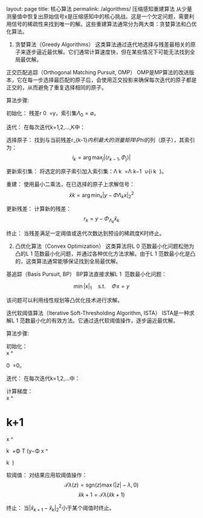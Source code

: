 layout: page title: 核心算法 permalink: /algorithms/
压缩感知重建算法
从少量测量值中恢复出原始信号x是压缩感知中的核心挑战。这是一个欠定问题，需要利用信号的稀疏性来找到唯一的解。这些重建算法通常分为两大类：贪婪算法和凸优化算法。

1. 贪婪算法（Greedy Algorithms）
这类算法通过迭代地选择与残差最相关的原子来逐步逼近最优解。它们通常计算速度快，但在某些情况下可能无法找到全局最优解。

正交匹配追踪（Orthogonal Matching Pursuit, OMP）
OMP是MP算法的改进版本，它在每一步选择最匹配的原子后，会使用正交投影来确保每次迭代的原子都是正交的，从而避免了重复选择相同的原子。

算法步骤:

初始化： 残差r 
0
​
 =y，索引集$\Lambda_0 = \emptyset$。

迭代： 在每次迭代k=1,2,…,K中：

选择原子： 找到与当前残差r_{k-1}$内积最大的测量矩阵$\Phi的列（原子），其索引为：
$$ i_k = \arg\max_{j} |\langle r_{k-1}, \Phi_j \rangle| $$

更新索引集： 将选定的原子索引加入索引集：Λ 
k
​
 =Λ 
k−1
​
 ∪{i 
k
​
 }。

重建： 使用最小二乘法，在已选择的原子上求解信号：
$$ \hat{x}k = \arg\min_x |y - \Phi{\Lambda_k}x|_2^2 $$

更新残差： 计算新的残差：
$$ r_k = y - \Phi_{\Lambda_k}\hat{x}_k $$

终止： 当残差满足一定阈值或迭代次数达到预设的稀疏度K时终止。

2. 凸优化算法（Convex Optimization）
这类算法将L 
0
​
 范数最小化问题松弛为凸的L 
1
​
 范数最小化问题，并通过各种优化方法求解。由于L 
1
​
 范数最小化是凸的，这类算法通常能够保证找到全局最优解。

基追踪（Basis Pursuit, BP）
BP算法直接求解L 
1
​
 范数最小化问题：

$$ \min |x|_1 \quad \text{s.t.} \quad \Phi x = y $$

该问题可以利用线性规划等凸优化技术进行求解。

迭代软阈值算法（Iterative Soft-Thresholding Algorithm, ISTA）
ISTA是一种求解L 
1
​
 范数最小化的有效方法。它通过迭代软阈值操作，逐步逼近最优解。

算法步骤:

初始化：  
x
^
  
0
​
 =0。

迭代： 在每次迭代k=1,2,…中：

计算梯度：  
x
^
  
k+1
​
 = 
x
^
  
k
​
 +Φ 
T
 (y−Φ 
x
^
  
k
​
 )

软阈值： 对结果应用软阈值操作：
$$ \mathcal{T}{\lambda}(z) = \text{sgn}(z)\max(|z| - \lambda, 0) $$
$$ \hat{x}{k+1} = \mathcal{T}{\lambda}(\hat{x}{k+1}) $$

终止： 当$|\hat{x}_{k+1} - \hat{x}_k|_2^2$小于某个阈值时终止。